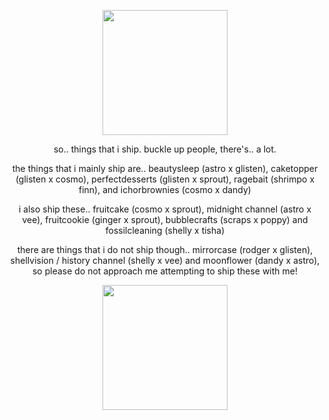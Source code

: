 <p align="center">
<img src=https://files.catbox.moe/ef91ta.jpg width=200 height=200>
</p>
<p align="center">
so.. things that i ship. buckle up people, there's.. a lot.
</p>
<p align="center">
the things that i mainly ship are.. beautysleep (astro x glisten), caketopper (glisten x cosmo), perfectdesserts (glisten x sprout), ragebait (shrimpo x finn), and ichorbrownies (cosmo x dandy)
</p>
<p align="center">
i also ship these.. fruitcake (cosmo x sprout), midnight channel (astro x vee), fruitcookie (ginger x sprout), bubblecrafts (scraps x poppy) and fossilcleaning (shelly x tisha)
</p>
<p align="center">
there are things that i do not ship though.. mirrorcase (rodger x glisten), shellvision / history channel (shelly x vee) and moonflower (dandy x astro), so please do not approach me attempting to ship these with me!
</p>
<p align="center">
<img src=https://files.catbox.moe/523w97.jpg width=200 height=200>
</p>
